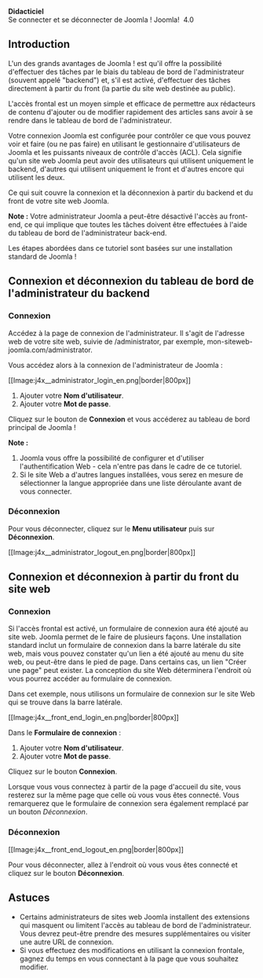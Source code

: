 <!-- Filename: J4.x:Logging_in_to_Joomla / Display title: Se connecter sur Joomla -->

<span id="main-portal-heading">**Didacticiel**  
Se connecter et se déconnecter de Joomla !</span> Joomla!  4.0

## Introduction

L'un des grands avantages de Joomla ! est qu'il offre la possibilité
d'effectuer des tâches par le biais du tableau de bord de
l'administrateur (souvent appelé "backend") et, s'il est activé,
d'effectuer des tâches directement à partir du front (la partie du site
web destinée au public).

L'accès frontal est un moyen simple et efficace de permettre aux
rédacteurs de contenu d'ajouter ou de modifier rapidement des articles
sans avoir à se rendre dans le tableau de bord de l'administrateur.

Votre connexion Joomla est configurée pour contrôler ce que vous pouvez
voir et faire (ou ne pas faire) en utilisant le gestionnaire
d'utilisateurs de Joomla et les puissants niveaux de contrôle d'accès
(ACL). Cela signifie qu'un site web Joomla peut avoir des utilisateurs
qui utilisent uniquement le backend, d'autres qui utilisent uniquement
le front et d'autres encore qui utilisent les deux.

Ce qui suit couvre la connexion et la déconnexion à partir du backend et
du front de votre site web Joomla.

**Note :** Votre administrateur Joomla a peut-être désactivé l'accès au
front-end, ce qui implique que toutes les tâches doivent être effectuées
à l'aide du tableau de bord de l'administrateur back-end.

Les étapes abordées dans ce tutoriel sont basées sur une installation
standard de Joomla !

## Connexion et déconnexion du tableau de bord de l'administrateur du backend

### Connexion

Accédez à la page de connexion de l'administrateur. Il s'agit de
l'adresse web de votre site web, suivie de /administrator, par exemple,
mon-siteweb-joomla.com/administrator.

Vous accédez alors à la connexion de l'administrateur de Joomla :

\[\[Image:j4x\_\_administrator_login_en.png\|border\|800px\]\]

1.  Ajouter votre **Nom d'utilisateur**.
2.  Ajouter votre **Mot de passe**.

Cliquez sur le bouton de **Connexion** et vous accéderez au tableau de
bord principal de Joomla !

**Note :**

1.  Joomla vous offre la possibilité de configurer et d'utiliser
    l'authentification Web - cela n'entre pas dans le cadre de ce
    tutoriel.
2.  Si le site Web a d'autres langues installées, vous serez en mesure
    de sélectionner la langue appropriée dans une liste déroulante avant
    de vous connecter.

### Déconnexion

Pour vous déconnecter, cliquez sur le **Menu utilisateur** puis sur
**Déconnexion**.

\[\[Image:j4x\_\_administrator_logout_en.png\|border\|800px\]\]

## Connexion et déconnexion à partir du front du site web

### Connexion

Si l'accès frontal est activé, un formulaire de connexion aura été
ajouté au site web. Joomla permet de le faire de plusieurs façons. Une
installation standard inclut un formulaire de connexion dans la barre
latérale du site web, mais vous pouvez constater qu'un lien a été ajouté
au menu du site web, ou peut-être dans le pied de page. Dans certains
cas, un lien "Créer une page" peut exister. La conception du site Web
déterminera l'endroit où vous pourrez accéder au formulaire de
connexion.

Dans cet exemple, nous utilisons un formulaire de connexion sur le site
Web qui se trouve dans la barre latérale.

\[\[Image:j4x\_\_front_end_login_en.png\|border\|800px\]\]

  
Dans le **Formulaire de connexion** :

1.  Ajouter votre **Nom d'utilisateur**.
2.  Ajouter votre **Mot de passe**.

Cliquez sur le bouton **Connexion**.

Lorsque vous vous connectez à partir de la page d'accueil du site, vous
resterez sur la même page que celle où vous vous êtes connecté. Vous
remarquerez que le formulaire de connexion sera également remplacé par
un bouton *Déconnexion*.

### Déconnexion

\[\[Image:j4x\_\_front_end_logout_en.png\|border\|800px\]\]

Pour vous déconnecter, allez à l'endroit où vous vous êtes connecté et
cliquez sur le bouton **Déconnexion**.

## Astuces

- Certains administrateurs de sites web Joomla installent des extensions
  qui masquent ou limitent l'accès au tableau de bord de
  l'administrateur. Vous devrez peut-être prendre des mesures
  supplémentaires ou visiter une autre URL de connexion.
- Si vous effectuez des modifications en utilisant la connexion
  frontale, gagnez du temps en vous connectant à la page que vous
  souhaitez modifier.
